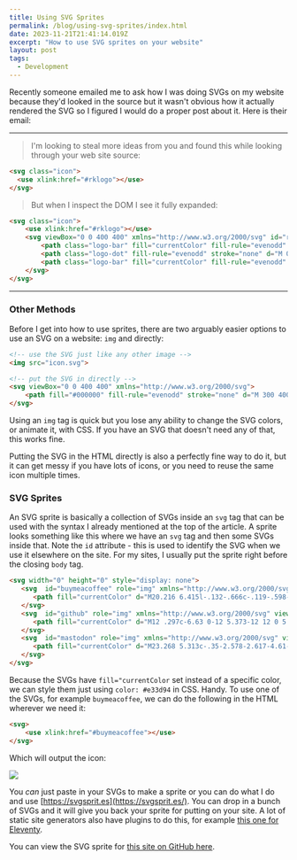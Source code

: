 ```yaml
---
title: Using SVG Sprites
permalink: /blog/using-svg-sprites/index.html
date: 2023-11-21T21:41:14.019Z
excerpt: "How to use SVG sprites on your website"
layout: post
tags:
  - Development
---
```


Recently someone emailed me to ask how I was doing SVGs on my website because they'd looked in the source but it wasn't obvious how it actually rendered the SVG so I figured I would do a proper post about it. Here is their email:

---

> I'm looking to steal more ideas from you and found this while looking through your web site source:

```html
<svg class="icon">
  <use xlink:href="#rklogo"></use>
</svg>
```

> But when I inspect the DOM I see it fully expanded:

```html
<svg class="icon">
    <use xlink:href="#rklogo"></use>
    <svg viewBox="0 0 400 400" xmlns="http://www.w3.org/2000/svg" id="rklogo">
        <path class="logo-bar" fill="currentColor" fill-rule="evenodd" stroke="none" d="M 300 400 L 200 200 L 300 0 L 400 0 L 300 200 L 400 400 L 300 400 Z"></path>
        <path class="logo-dot" fill-rule="evenodd" stroke="none" d="M 0 399 L 75 399 L 75 324 L 0 324 Z"></path>
        <path class="logo-bar" fill="currentColor" fill-rule="evenodd" stroke="none" d="M 150 400 L 50 200 L 106 89 L 0 89 L 0 0 L 250 0 L 150 200 L 250 400 L 150 400 Z"></path>
    </svg>
</svg>
```

---

### Other Methods

Before I get into how to use sprites, there are two arguably easier options to use an SVG on a website: `img` and directly:

```html
<!-- use the SVG just like any other image -->
<img src="icon.svg">

<!-- put the SVG in directly -->
<svg viewBox="0 0 400 400" xmlns="http://www.w3.org/2000/svg">
    <path fill="#000000" fill-rule="evenodd" stroke="none" d="M 300 400"></path>
</svg>
```

Using an `img` tag is quick but you lose any ability to change the SVG colors, or animate it, with CSS. If you have an SVG that doesn't need any of that, this works fine.

Putting the SVG in the HTML directly is also a perfectly fine way to do it, but it can get messy if you have lots of icons, or you need to reuse the same icon multiple times.

### SVG Sprites

An SVG sprite is basically a collection of SVGs inside an `svg` tag that can be used with the syntax I already mentioned at the top of the article. A sprite looks something like this where we have an `svg` tag and then some SVGs inside that. Note the `id` attribute - this is used to identify the SVG when we use it elsewhere on the site. For my sites, I usually put the sprite right before the closing `body` tag.

```html
<svg width="0" height="0" style="display: none">
   <svg  id="buymeacoffee" role="img" xmlns="http://www.w3.org/2000/svg" viewBox="0 0 24 24">
      <path fill="currentColor" d="M20.216 6.415l-.132-.666c-.119-.598-.388-1.163-1.001-1.379-.197-.069-.42-.098-.57-.241-.152-.143-.196-.366-.231-.572-.065-.378-.125-.756-.192-1.133-.057-.325-.102-.69-.25-.987-.195-.4-.597-.634-.996-.788a5.723 5.723 0 00-.626-.194c-1-.263-2.05-.36-3.077-.416a25.834 25.834 0 00-3.7.062c-.915.083-1.88.184-2.75.5-.318.116-.646.256-.888.501-.297.302-.393.77-.177 1.146.154.267.415.456.692.58.36.162.737.284 1.123.366 1.075.238 2.189.331 3.287.37 1.218.05 2.437.01 3.65-.118.299-.033.598-.073.896-.119.352-.054.578-.513.474-.834-.124-.383-.457-.531-.834-.473-.466.074-.96.108-1.382.146-1.177.08-2.358.082-3.536.006a22.228 22.228 0 01-1.157-.107c-.086-.01-.18-.025-.258-.036-.243-.036-.484-.08-.724-.13-.111-.027-.111-.185 0-.212h.005c.277-.06.557-.108.838-.147h.002c.131-.009.263-.032.394-.048a25.076 25.076 0 013.426-.12c.674.019 1.347.067 2.017.144l.228.031c.267.04.533.088.798.145.392.085.895.113 1.07.542.055.137.08.288.111.431l.319 1.484a.237.237 0 01-.199.284h-.003c-.037.006-.075.01-.112.015a36.704 36.704 0 01-4.743.295 37.059 37.059 0 01-4.699-.304c-.14-.017-.293-.042-.417-.06-.326-.048-.649-.108-.973-.161-.393-.065-.768-.032-1.123.161-.29.16-.527.404-.675.701-.154.316-.199.66-.267 1-.069.34-.176.707-.135 1.056.087.753.613 1.365 1.37 1.502a39.69 39.69 0 0011.343.376.483.483 0 01.535.53l-.071.697-1.018 9.907c-.041.41-.047.832-.125 1.237-.122.637-.553 1.028-1.182 1.171-.577.131-1.165.2-1.756.205-.656.004-1.31-.025-1.966-.022-.699.004-1.556-.06-2.095-.58-.475-.458-.54-1.174-.605-1.793l-.731-7.013-.322-3.094c-.037-.351-.286-.695-.678-.678-.336.015-.718.3-.678.679l.228 2.185.949 9.112c.147 1.344 1.174 2.068 2.446 2.272.742.12 1.503.144 2.257.156.966.016 1.942.053 2.892-.122 1.408-.258 2.465-1.198 2.616-2.657.34-3.332.683-6.663 1.024-9.995l.215-2.087a.484.484 0 01.39-.426c.402-.078.787-.212 1.074-.518.455-.488.546-1.124.385-1.766zm-1.478.772c-.145.137-.363.201-.578.233-2.416.359-4.866.54-7.308.46-1.748-.06-3.477-.254-5.207-.498-.17-.024-.353-.055-.47-.18-.22-.236-.111-.71-.054-.995.052-.26.152-.609.463-.646.484-.057 1.046.148 1.526.22.577.088 1.156.159 1.737.212 2.48.226 5.002.19 7.472-.14.45-.06.899-.13 1.345-.21.399-.072.84-.206 1.08.206.166.281.188.657.162.974a.544.544 0 01-.169.364zm-6.159 3.9c-.862.37-1.84.788-3.109.788a5.884 5.884 0 01-1.569-.217l.877 9.004c.065.78.717 1.38 1.5 1.38 0 0 1.243.065 1.658.065.447 0 1.786-.065 1.786-.065.783 0 1.434-.6 1.499-1.38l.94-9.95a3.996 3.996 0 00-1.322-.238c-.826 0-1.491.284-2.26.613z"></path>
   </svg>
   <svg  id="github" role="img" xmlns="http://www.w3.org/2000/svg" viewBox="0 0 24 24">
      <path fill="currentColor" d="M12 .297c-6.63 0-12 5.373-12 12 0 5.303 3.438 9.8 8.205 11.385.6.113.82-.258.82-.577 0-.285-.01-1.04-.015-2.04-3.338.724-4.042-1.61-4.042-1.61C4.422 18.07 3.633 17.7 3.633 17.7c-1.087-.744.084-.729.084-.729 1.205.084 1.838 1.236 1.838 1.236 1.07 1.835 2.809 1.305 3.495.998.108-.776.417-1.305.76-1.605-2.665-.3-5.466-1.332-5.466-5.93 0-1.31.465-2.38 1.235-3.22-.135-.303-.54-1.523.105-3.176 0 0 1.005-.322 3.3 1.23.96-.267 1.98-.399 3-.405 1.02.006 2.04.138 3 .405 2.28-1.552 3.285-1.23 3.285-1.23.645 1.653.24 2.873.12 3.176.765.84 1.23 1.91 1.23 3.22 0 4.61-2.805 5.625-5.475 5.92.42.36.81 1.096.81 2.22 0 1.606-.015 2.896-.015 3.286 0 .315.21.69.825.57C20.565 22.092 24 17.592 24 12.297c0-6.627-5.373-12-12-12"></path>
   </svg>
   <svg  id="mastodon" role="img" xmlns="http://www.w3.org/2000/svg" viewBox="0 0 24 24">
      <path fill="currentColor" d="M23.268 5.313c-.35-2.578-2.617-4.61-5.304-5.004C17.51.242 15.792 0 11.813 0h-.03c-3.98 0-4.835.242-5.288.309C3.882.692 1.496 2.518.917 5.127.64 6.412.61 7.837.661 9.143c.074 1.874.088 3.745.26 5.611.118 1.24.325 2.47.62 3.68.55 2.237 2.777 4.098 4.96 4.857 2.336.792 4.849.923 7.256.38.265-.061.527-.132.786-.213.585-.184 1.27-.39 1.774-.753a.057.057 0 0 0 .023-.043v-1.809a.052.052 0 0 0-.02-.041.053.053 0 0 0-.046-.01 20.282 20.282 0 0 1-4.709.545c-2.73 0-3.463-1.284-3.674-1.818a5.593 5.593 0 0 1-.319-1.433.053.053 0 0 1 .066-.054c1.517.363 3.072.546 4.632.546.376 0 .75 0 1.125-.01 1.57-.044 3.224-.124 4.768-.422.038-.008.077-.015.11-.024 2.435-.464 4.753-1.92 4.989-5.604.008-.145.03-1.52.03-1.67.002-.512.167-3.63-.024-5.545zm-3.748 9.195h-2.561V8.29c0-1.309-.55-1.976-1.67-1.976-1.23 0-1.846.79-1.846 2.35v3.403h-2.546V8.663c0-1.56-.617-2.35-1.848-2.35-1.112 0-1.668.668-1.67 1.977v6.218H4.822V8.102c0-1.31.337-2.35 1.011-3.12.696-.77 1.608-1.164 2.74-1.164 1.311 0 2.302.5 2.962 1.498l.638 1.06.638-1.06c.66-.999 1.65-1.498 2.96-1.498 1.13 0 2.043.395 2.74 1.164.675.77 1.012 1.81 1.012 3.12z"></path>
   </svg>
</svg>
```


Because the SVGs have `fill="currentColor` set instead of a specific color, we can style them just using `color: #e33d94` in CSS. Handy. To use one of the SVGs, for example `buymeacoffee`, we can do the following in the HTML wherever we need it:

```html
<svg>
    <use xlink:href="#buymeacoffee"></use>
</svg>
``````

Which will output the icon:

![](https://cdn.rknight.me/site/svg-icon-coffee.png)

You _can_ just paste in your SVGs to make a sprite or you can do what I do and use [https://svgsprit.es](https://svgsprit.es/). You can drop in a bunch of SVGs and it will give you back your sprite for putting on your site. A lot of static site generators also have plugins to do this, for example [this one for Eleventy](https://github.com/patrickxchong/eleventy-plugin-svg-sprite).

You can view the SVG sprite for [this site on GitHub here](https://github.com/rknightuk/rknight.me/blob/master/src/_includes/svgs.njk).